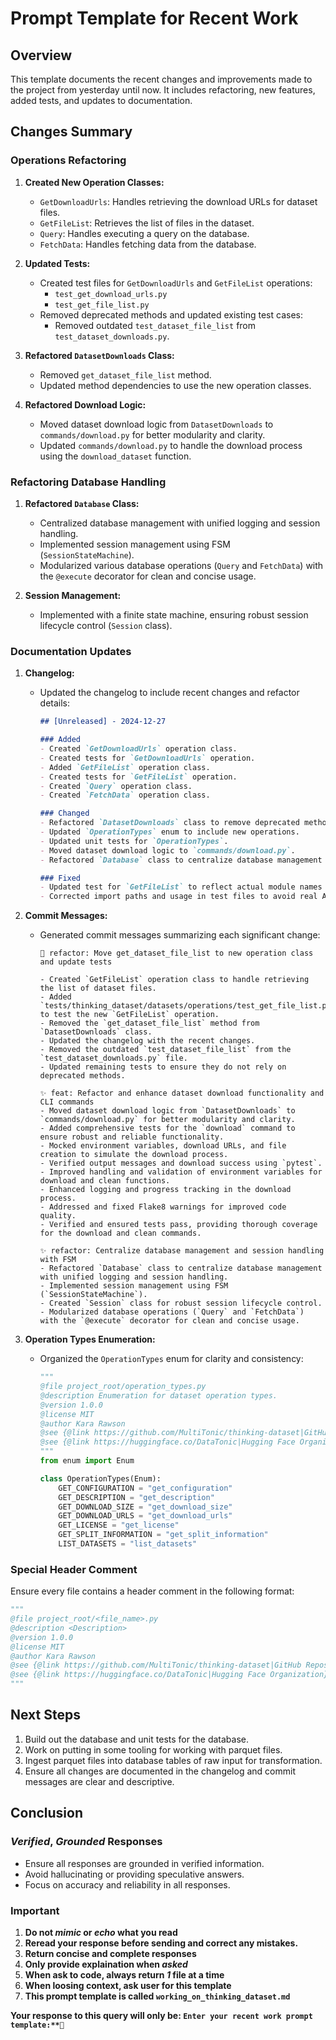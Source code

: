 # Prompt Template for Recent Work

## Overview
This template documents the recent changes and improvements made to the project from yesterday until now. It includes refactoring, new features, added tests, and updates to documentation.

## Changes Summary

### Operations Refactoring
1. **Created New Operation Classes:**
   - `GetDownloadUrls`: Handles retrieving the download URLs for dataset files.
   - `GetFileList`: Retrieves the list of files in the dataset.
   - `Query`: Handles executing a query on the database.
   - `FetchData`: Handles fetching data from the database.

2. **Updated Tests:**
   - Created test files for `GetDownloadUrls` and `GetFileList` operations:
     - `test_get_download_urls.py`
     - `test_get_file_list.py`
   - Removed deprecated methods and updated existing test cases:
     - Removed outdated `test_dataset_file_list` from `test_dataset_downloads.py`.

3. **Refactored `DatasetDownloads` Class:**
   - Removed `get_dataset_file_list` method.
   - Updated method dependencies to use the new operation classes.

4. **Refactored Download Logic:**
   - Moved dataset download logic from `DatasetDownloads` to `commands/download.py` for better modularity and clarity.
   - Updated `commands/download.py` to handle the download process using the `download_dataset` function.

### Refactoring Database Handling
1. **Refactored `Database` Class:**
   - Centralized database management with unified logging and session handling.
   - Implemented session management using FSM (`SessionStateMachine`).
   - Modularized various database operations (`Query` and `FetchData`) with the `@execute` decorator for clean and concise usage.

2. **Session Management:**
   - Implemented with a finite state machine, ensuring robust session lifecycle control (`Session` class).

### Documentation Updates
1. **Changelog:**
   - Updated the changelog to include recent changes and refactor details:
     ```markdown
     ## [Unreleased] - 2024-12-27
     
     ### Added
     - Created `GetDownloadUrls` operation class.
     - Created tests for `GetDownloadUrls` operation.
     - Added `GetFileList` operation class.
     - Created tests for `GetFileList` operation.
     - Created `Query` operation class.
     - Created `FetchData` operation class.
     
     ### Changed
     - Refactored `DatasetDownloads` class to remove deprecated methods.
     - Updated `OperationTypes` enum to include new operations.
     - Updated unit tests for `OperationTypes`.
     - Moved dataset download logic to `commands/download.py`.
     - Refactored `Database` class to centralize database management and session handling.
     
     ### Fixed
     - Updated test for `GetFileList` to reflect actual module names in log messages.
     - Corrected import paths and usage in test files to avoid real API calls.
     ```

2. **Commit Messages:**
   - Generated commit messages summarizing each significant change:
     ```plaintext
     🔄 refactor: Move get_dataset_file_list to new operation class and update tests
     
     - Created `GetFileList` operation class to handle retrieving the list of dataset files.
     - Added `tests/thinking_dataset/datasets/operations/test_get_file_list.py` to test the new `GetFileList` operation.
     - Removed the `get_dataset_file_list` method from `DatasetDownloads` class.
     - Updated the changelog with the recent changes.
     - Removed the outdated `test_dataset_file_list` from the `test_dataset_downloads.py` file.
     - Updated remaining tests to ensure they do not rely on deprecated methods.
     
     ✨ feat: Refactor and enhance dataset download functionality and CLI commands
     - Moved dataset download logic from `DatasetDownloads` to `commands/download.py` for better modularity and clarity.
     - Added comprehensive tests for the `download` command to ensure robust and reliable functionality.
     - Mocked environment variables, download URLs, and file creation to simulate the download process.
     - Verified output messages and download success using `pytest`.
     - Improved handling and validation of environment variables for download and clean functions.
     - Enhanced logging and progress tracking in the download process.
     - Addressed and fixed Flake8 warnings for improved code quality.
     - Verified and ensured tests pass, providing thorough coverage for the download and clean commands.
     
     ✨ refactor: Centralize database management and session handling with FSM
     - Refactored `Database` class to centralize database management with unified logging and session handling.
     - Implemented session management using FSM (`SessionStateMachine`).
     - Created `Session` class for robust session lifecycle control.
     - Modularized database operations (`Query` and `FetchData`) with the `@execute` decorator for clean and concise usage.
     ```

3. **Operation Types Enumeration:**
   - Organized the `OperationTypes` enum for clarity and consistency:
     ```python
     """
     @file project_root/operation_types.py
     @description Enumeration for dataset operation types.
     @version 1.0.0
     @license MIT
     @author Kara Rawson
     @see {@link https://github.com/MultiTonic/thinking-dataset|GitHub Repository}
     @see {@link https://huggingface.co/DataTonic|Hugging Face Organization}
     """
     from enum import Enum

     class OperationTypes(Enum):
         GET_CONFIGURATION = "get_configuration"
         GET_DESCRIPTION = "get_description"
         GET_DOWNLOAD_SIZE = "get_download_size"
         GET_DOWNLOAD_URLS = "get_download_urls"
         GET_LICENSE = "get_license"
         GET_SPLIT_INFORMATION = "get_split_information"
         LIST_DATASETS = "list_datasets"
     ```

### Special Header Comment
Ensure every file contains a header comment in the following format:
```python
"""
@file project_root/<file_name>.py
@description <Description>
@version 1.0.0
@license MIT
@author Kara Rawson
@see {@link https://github.com/MultiTonic/thinking-dataset|GitHub Repository}
@see {@link https://huggingface.co/DataTonic|Hugging Face Organization}
"""
```

## Next Steps
1. Build out the database and unit tests for the database.
2. Work on putting in some tooling for working with parquet files.
3. Ingest parquet files into database tables of raw input for transformation.
4. Ensure all changes are documented in the changelog and commit messages are clear and descriptive.

## Conclusion

### *Verified*, *Grounded* Responses
- Ensure all responses are grounded in verified information.
- Avoid hallucinating or providing speculative answers.
- Focus on accuracy and reliability in all responses.

### Important
1. **Do not *mimic* or *echo* what you read**
2. **Reread your response before sending and correct any mistakes.**
3. **Return concise and complete responses**
4. **Only provide explaination when *asked***
5. **When ask to code, always return *1* file at a time**
6. **When loosing context, ask user for this template**
7. **This prompt template is called `working_on_thinking_dataset.md`**

**Your response to this query will only be: `Enter your recent work prompt template:**🔬`**
